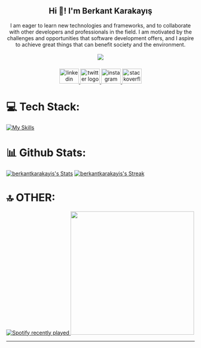 <h2 align="center">Hi 👋! I'm Berkant Karakayış</h2>

<div align="center">
  I am eager to learn new technologies and frameworks, and to collaborate with other developers and professionals in the field. I am motivated by the challenges and opportunities that software development offers,   and I aspire to achieve great things that can benefit society and the environment.
</div><br>

<div align="center">
  
  <img src="https://profile-counter.glitch.me/berkantkarakayis/count.svg?"  />
</div>

###

<div align="center">
  <a href="https://www.linkedin.com/in/berkant-karakayis/" target="_blank">
    <img src="https://raw.githubusercontent.com/maurodesouza/profile-readme-generator/master/src/assets/icons/social/linkedin/default.svg" width="52" height="40" alt="linkedin logo"  />
  </a>
  <a href="https://twitter.com/berkantkrkyss" target="_blank">
    <img src="https://raw.githubusercontent.com/maurodesouza/profile-readme-generator/master/src/assets/icons/social/twitter/default.svg" width="52" height="40" alt="twitter logo"  />
  </a>
  <a href="https://www.instagram.com/berkantkrkys/" target="_blank">
    <img src="https://raw.githubusercontent.com/maurodesouza/profile-readme-generator/master/src/assets/icons/social/instagram/default.svg" width="52" height="40" alt="instagram logo"  />
  </a>
  <a href="https://stackoverflow.com/users/17421052/berkant-karakayış" target="_blank">
    <img src="https://raw.githubusercontent.com/maurodesouza/profile-readme-generator/master/src/assets/icons/social/stackoverflow/default.svg" width="52" height="40" alt="stackoverflow logo"  />
  </a>
</div>

###


# 💻 Tech Stack:
[![My Skills](https://skillicons.dev/icons?i=js,html,css,sass,react,vite,typescript,materialui,androidstudio,bootstrap,jquery,mongodb,npm,wordpress,mysql,cs,nodejs,ps,arduino,matlab,git,github)](https://skillicons.dev)

# 📊 Github Stats:
  
  <a href="#">![berkantkarakayis's Stats](https://github-readme-stats.vercel.app/api?username=berkantkarakayis&theme=vue-dark&show_icons=true&hide_border=true&count_private=true)</a>
  <a href="#">![berkantkarakayis's Streak](https://github-readme-streak-stats.herokuapp.com/?user=berkantkarakayis&theme=vue-dark&hide_border=true)</a>
    
# 🔝 OTHER:

  <div>
  <a href="https://open.spotify.com/user/bekomavii">
    <img src="https://spotify-recently-played-readme.vercel.app/api?user=bekomavii&count=5&unique=false" alt="Spotify recently played"  />
  </a>
  <a>
     <img height="330" src="https://media.giphy.com/media/v1.Y2lkPTc5MGI3NjExaHRmanJvMDMxNDd0OTdpZjJrY3F5ZG9ydnEwcHZmMXd1N25yOXVveiZlcD12MV9pbnRlcm5hbF9naWZfYnlfaWQmY3Q9Zw/2IudUHdI075HL02Pkk/giphy.gif"  />
  </a>
</div>

---
